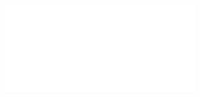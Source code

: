 <p align="center">
  <img src="https://github.com/eduardamoredias/eduardamoredias/blob/472acc288f05befd34dde15f32e4eaf5a38886b8/metrics.classic.svg"  alt=Metrics />
</p>


